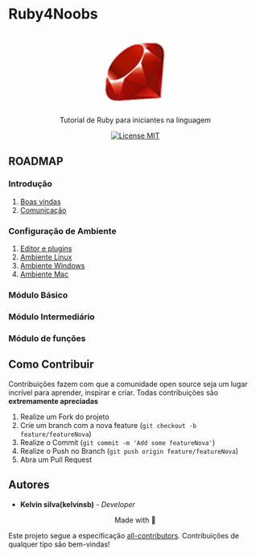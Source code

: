 # Ruby4Noobs

<h1 align="center">
    <img src="./images/ruby-logo.png" alt="ruby" width="120">
</h1>

<p align="center">Tutorial de Ruby para iniciantes na linguagem</p>

<p align="center">
  <a href="https://opensource.org/licenses/MIT">
    <img src="https://img.shields.io/badge/License-MIT-blue.svg" alt="License MIT">
  </a>
</p>

## ROADMAP

### Introdução

1. [Boas vindas]()
2. [Comunicação]()

### Configuração de Ambiente

1. [Editor e plugins](./2-Ambiente/1-Editores-e-plugins.md)
2. [Ambiente Linux](./2-Ambiente/2-Ambiente-linux.md)
3. [Ambiente Windows](./2-Ambiente/3-Ambiente-Windows.md)
4. [Ambiente Mac](./2-Ambiente/4-Ambiente-Mac.md)

### Módulo Básico

### Módulo Intermediário

### Módulo de funções

## Como Contribuir

Contribuições fazem com que a comunidade open source seja um lugar incrível para aprender, inspirar e criar. Todas contribuições
são **extremamente apreciadas**

1. Realize um Fork do projeto
2. Crie um branch com a nova feature (`git checkout -b feature/featureNova`)
3. Realize o Commit (`git commit -m 'Add some featureNova'`)
4. Realize o Push no Branch (`git push origin feature/featureNova`)
5. Abra um Pull Request

## Autores

- **Kelvin silva(kelvinsb)** - _Developer_

<p align="center">Made with 💜</p>

Este projeto segue a especificação [all-contributors](https://github.com/all-contributors/all-contributors).
Contribuições de qualquer tipo são bem-vindas!
